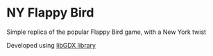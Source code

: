 # NY Flappy Bird
Simple replica of the popular Flappy Bird game, with a New York twist

Developed using [libGDX library](http://libgdx.badlogicgames.com/)
